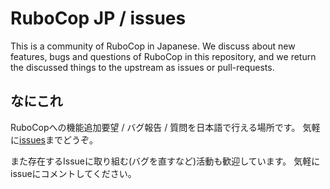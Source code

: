 RuboCop JP / issues
======

This is a community of RuboCop in Japanese.
We discuss about new features, bugs and questions of RuboCop in this repository, and we return the discussed things to the upstream as issues or pull-requests.

なにこれ
------


RuboCopへの機能追加要望 / バグ報告 / 質問を日本語で行える場所です。
気軽に[issues](https://github.com/rubocop-hq/rubocop-jp/issues/new)までどうぞ。

また存在するIssueに取り組む(バグを直すなど)活動も歓迎しています。
気軽にissueにコメントしてください。
